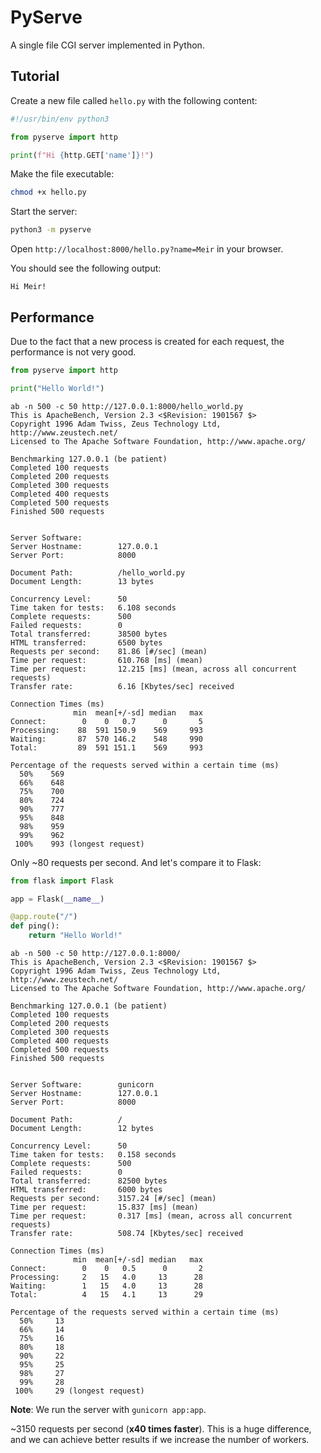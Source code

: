 # PyServe

A single file CGI server implemented in Python.

## Tutorial

Create a new file called `hello.py` with the following content:

```python
#!/usr/bin/env python3

from pyserve import http

print(f"Hi {http.GET['name']}!")
```

Make the file executable:

```bash
chmod +x hello.py
```

Start the server:

```bash
python3 -m pyserve
```

Open `http://localhost:8000/hello.py?name=Meir` in your browser.

You should see the following output:

```
Hi Meir!
```

## Performance

Due to the fact that a new process is created for each request, the performance is not very good.

```python
from pyserve import http

print("Hello World!")
```

```text
ab -n 500 -c 50 http://127.0.0.1:8000/hello_world.py
This is ApacheBench, Version 2.3 <$Revision: 1901567 $>
Copyright 1996 Adam Twiss, Zeus Technology Ltd, http://www.zeustech.net/
Licensed to The Apache Software Foundation, http://www.apache.org/

Benchmarking 127.0.0.1 (be patient)
Completed 100 requests
Completed 200 requests
Completed 300 requests
Completed 400 requests
Completed 500 requests
Finished 500 requests


Server Software:        
Server Hostname:        127.0.0.1
Server Port:            8000

Document Path:          /hello_world.py
Document Length:        13 bytes

Concurrency Level:      50
Time taken for tests:   6.108 seconds
Complete requests:      500
Failed requests:        0
Total transferred:      38500 bytes
HTML transferred:       6500 bytes
Requests per second:    81.86 [#/sec] (mean)
Time per request:       610.768 [ms] (mean)
Time per request:       12.215 [ms] (mean, across all concurrent requests)
Transfer rate:          6.16 [Kbytes/sec] received

Connection Times (ms)
              min  mean[+/-sd] median   max
Connect:        0    0   0.7      0       5
Processing:    88  591 150.9    569     993
Waiting:       87  570 146.2    548     990
Total:         89  591 151.1    569     993

Percentage of the requests served within a certain time (ms)
  50%    569
  66%    648
  75%    700
  80%    724
  90%    777
  95%    848
  98%    959
  99%    962
 100%    993 (longest request)
```

Only ~80 requests per second. And let's compare it to Flask:

```python
from flask import Flask

app = Flask(__name__)

@app.route("/")
def ping():
    return "Hello World!"
```

```text
ab -n 500 -c 50 http://127.0.0.1:8000/            
This is ApacheBench, Version 2.3 <$Revision: 1901567 $>
Copyright 1996 Adam Twiss, Zeus Technology Ltd, http://www.zeustech.net/
Licensed to The Apache Software Foundation, http://www.apache.org/

Benchmarking 127.0.0.1 (be patient)
Completed 100 requests
Completed 200 requests
Completed 300 requests
Completed 400 requests
Completed 500 requests
Finished 500 requests


Server Software:        gunicorn
Server Hostname:        127.0.0.1
Server Port:            8000

Document Path:          /
Document Length:        12 bytes

Concurrency Level:      50
Time taken for tests:   0.158 seconds
Complete requests:      500
Failed requests:        0
Total transferred:      82500 bytes
HTML transferred:       6000 bytes
Requests per second:    3157.24 [#/sec] (mean)
Time per request:       15.837 [ms] (mean)
Time per request:       0.317 [ms] (mean, across all concurrent requests)
Transfer rate:          508.74 [Kbytes/sec] received

Connection Times (ms)
              min  mean[+/-sd] median   max
Connect:        0    0   0.5      0       2
Processing:     2   15   4.0     13      28
Waiting:        1   15   4.0     13      28
Total:          4   15   4.1     13      29

Percentage of the requests served within a certain time (ms)
  50%     13
  66%     14
  75%     16
  80%     18
  90%     22
  95%     25
  98%     27
  99%     28
 100%     29 (longest request)
```

**Note**: We run the server with `gunicorn app:app`.

~3150 requests per second (**x40 times faster**). This is a huge difference, and we can achieve better results if we increase the number of workers.
